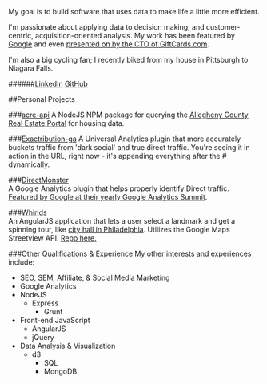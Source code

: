 My goal is to build software that uses data to make life a little more efficient. 

I'm passionate about applying data to decision making, and customer-centric, acquisition-oriented analysis. My work has been featured by [Google](http://analytics.blogspot.com/2013/10/mind-gap-improving-referral-information.html) and even [presented on by the CTO of GiftCards.com](http://www.pghtech.org/events/i-love-it-when-you-call-me-big-data/tech-talk-hitachi-data-systems-stage.aspx). 

I'm also a big cycling fan; I recently biked from my house in Pittsburgh to Niagara Falls.

######[LinkedIn](https://www.linkedin.com/in/notdanwilkerson) [GitHub](https://www.github.com/DanWilkerson)


##Personal Projects

###[acre-api](https://github.com/DanWilkerson/acre-api)
A NodeJS NPM package for querying the [Allegheny County Real Estate Portal](http://www2.county.allegheny.pa.us/RealEstate/Default.aspx) for housing data.

###[Exactribution-ga](https://github.com/DanWilkerson/exactribution-ga)
A Universal Analytics plugin that more accurately buckets traffic from 'dark social' and true direct traffic. You're seeing it in action in the URL, right now - it's appending everything after the # dynamically.

###[DirectMonster](https://github.com/lunametrics/directmonster)<br>
A Google Analytics plugin that helps properly identify Direct traffic. [Featured by Google at their yearly Google Analytics Summit](http://analytics.blogspot.com/2013/10/mind-gap-improving-referral-information.html).

###[Whirlds](http://whirlds.danwilkerson.com/) <br>
An AngularJS application that lets a user select a landmark and get a spinning tour, like [city hall in Philadelphia](http://whirlds.danwilkerson.com/#/whirld/39.95247576560915,-75.16381144523626/99.49521907696482). Utilizes the Google Maps Streetview API. [Repo here.](https://github.com/DanWilkerson/whirldsjs/)

###Other Qualifications & Experience
 My other interests and experiences include:

- SEO, SEM, Affiliate, & Social Media Marketing
- Google Analytics
- NodeJS
  - Express
    - Grunt
- Front-end JavaScript
  - AngularJS
  - jQuery
- Data Analysis & Visualization
  - d3
    - SQL
    - MongoDB
